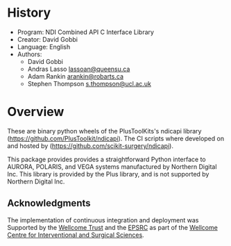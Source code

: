 # History
* Program:   NDI Combined API C Interface Library
* Creator:   David Gobbi
* Language:  English
* Authors:
  * David Gobbi
  * Andras Lasso <lassoan@queensu.ca>
  * Adam Rankin <arankin@robarts.ca>
  * Stephen Thompson <s.thompson@ucl.ac.uk>

# Overview
These are binary python wheels of the PlusToolKits's ndicapi library (https://github.com/PlusToolkit/ndicapi).
The CI scripts where developed on and hosted by (https://github.com/scikit-surgery/ndicapi).

This package provides provides a straightforward Python interface to AURORA, POLARIS, and VEGA systems manufactured by Northern Digital Inc. This library is provided by the Plus library, and is not supported by Northern Digital Inc.

## Acknowledgments

The implementation of continuous integration and deployment was Supported by the [Wellcome Trust](https://wellcome.ac.uk/)  and the [EPSRC](https://www.epsrc.ac.uk/) as part of the [Wellcome Centre for Interventional and Surgical Sciences](http://www.ucl.ac.uk/weiss).


